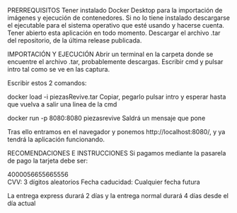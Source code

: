 PRERREQUISITOS
Tener instalado Docker Desktop para la importación de imágenes y ejecución de contenedores. Si no lo tiene instalado descargarse el ejecutable para el sistema operativo que esté usando y hacerse cuenta.
Tener abierto esta aplicación en todo momento.
Descargar el archivo .tar del repositorio, de la última release publicada.

IMPORTACIÓN Y EJECUCIÓN
Abrir un terminal en la carpeta donde se encuentre el archivo .tar, probablemente descargas. Escribir cmd y pulsar intro tal como se ve en las captura.

Escribir estos 2 comandos:

docker load -i piezasRevive.tar 
		Copiar, pegarlo pulsar intro y esperar hasta que vuelva a salir una linea de la cmd

docker run -p 8080:8080 piezasrevive
Saldrá un mensaje que pone

Tras ello entramos en el navegador y ponemos http://localhost:8080/, y ya tendrá la aplicación funcionando.

RECOMENDACIONES E INSTRUCCIONES
Si pagamos mediante la pasarela de pago la tarjeta debe ser:

4000056655665556	
CVV: 3 dígitos aleatorios 
Fecha caducidad: Cualquier fecha futura

La entrega express durará 2 días y la entrega normal durará 4 días desde el día actual

